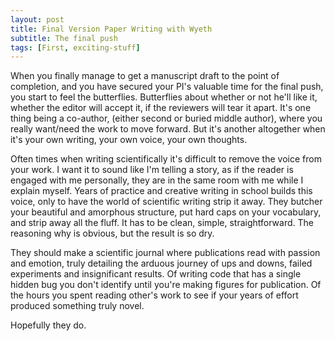```yaml
---
layout: post
title: Final Version Paper Writing with Wyeth
subtitle: The final push
tags: [First, exciting-stuff]
---
```


When you finally manage to get a manuscript draft to the point of completion, and you have secured your PI's valuable time for the final push, you start to feel the butterflies.  Butterflies about whether or not he'll like it, whether the editor will accept it, if the reviewers will tear it apart.  It's one thing being a co-author, (either second or buried middle author), where you really want/need the work to move forward. But it's another altogether when it's your own writing, your own voice, your own thoughts.    

Often times when writing scientifically it's difficult to remove the voice from your work. I want it to sound like I'm telling a story, as if the reader is engaged with me personally, they are in the same room with me while I explain myself. Years of practice and creative writing in school builds this voice, only to have the world of scientific writing strip it away. They butcher your beautiful and amorphous structure, put hard caps on your vocabulary, and strip away all the fluff. It has to be clean, simple, straightforward. The reasoning why is obvious, but the result is so dry.  

They should make a scientific journal where publications read with passion and emotion, truly detailing the arduous journey of ups and downs, failed experiments and insignificant results. Of writing code that has a single hidden bug you don't identify until you're making figures for publication. Of the hours you spent reading other's work to see if your years of effort produced something truly novel. 

Hopefully they do.

